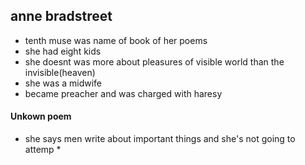 ## anne bradstreet
  * tenth muse was name of book of her poems
  * she had eight kids
  * she doesnt was more about pleasures of visible world than the invisible(heaven)
  * she was a midwife
  * became preacher and was charged with haresy 
  
 #### Unkown poem
  * she says men write about important things and she's not going to attemp
    * 
